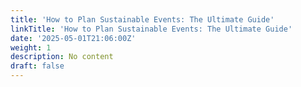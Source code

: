 ```yaml
---
title: 'How to Plan Sustainable Events: The Ultimate Guide'
linkTitle: 'How to Plan Sustainable Events: The Ultimate Guide'
date: '2025-05-01T21:06:00Z'
weight: 1
description: No content
draft: false
---
```



